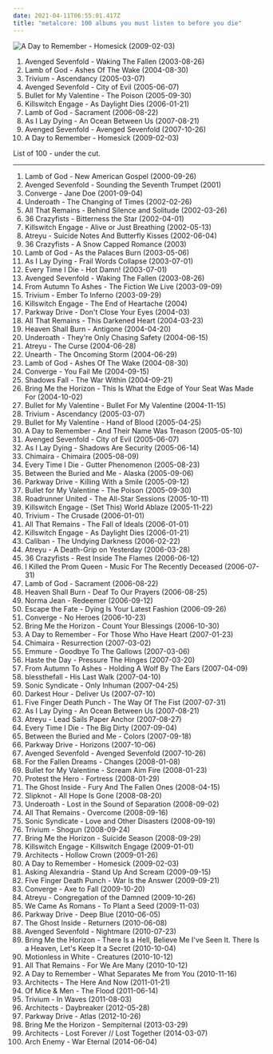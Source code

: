 ```yaml
---
date: 2021-04-11T06:55:01.417Z
title: "metalcore: 100 albums you must listen to before you die"
---
```

![A Day to Remember - Homesick (2009-02-03)](http://coverartarchive.org/release/e315cb82-c4a4-4c26-ade5-4fda93af2d5e/6320143013-500.jpg "A Day to Remember - Homesick (2009-02-03)")
<ol class="albums">
<li data-cover="http://coverartarchive.org/release/8cb53cf6-48b4-4422-b6ed-6e5554317011/20586495597-500.jpg" data-tags="metalcore" role="button">Avenged Sevenfold - Waking The Fallen (2003-08-26)</li>
<li data-cover="https://via.placeholder.com/450" data-tags="metalcore, groove metal, metal, thrash metal" role="button">Lamb of God - Ashes Of The Wake (2004-08-30)</li>
<li data-cover="http://coverartarchive.org/release/20970e86-7622-4b04-998d-9e480ffecc0d/23500899413-500.jpg" data-tags="metalcore" role="button">Trivium - Ascendancy (2005-03-07)</li>
<li data-cover="http://coverartarchive.org/release/4f7c1a59-92b1-4ba7-919f-b61a3b4b8d2a/12051036941-500.jpg" data-tags="metal, hard rock" role="button">Avenged Sevenfold - City of Evil (2005-06-07)</li>
<li data-cover="https://via.placeholder.com/450" data-tags="metalcore" role="button">Bullet for My Valentine - The Poison (2005-09-30)</li>
<li data-cover="https://via.placeholder.com/450" data-tags="metalcore" role="button">Killswitch Engage - As Daylight Dies (2006-01-21)</li>
<li data-cover="https://via.placeholder.com/450" data-tags="metalcore, groove metal, thrash metal" role="button">Lamb of God - Sacrament (2006-08-22)</li>
<li data-cover="https://via.placeholder.com/450" data-tags="metalcore" role="button">As I Lay Dying - An Ocean Between Us (2007-08-21)</li>
<li data-cover="http://coverartarchive.org/release/cbb007ac-5f98-372d-a1cb-dc9da94a733e/20586655387-500.jpg" data-tags="hard rock" role="button">Avenged Sevenfold - Avenged Sevenfold (2007-10-26)</li>
<li data-cover="http://coverartarchive.org/release/e315cb82-c4a4-4c26-ade5-4fda93af2d5e/6320143013-500.jpg" data-tags="post-hardcore, metalcore, pop punk" role="button">A Day to Remember - Homesick (2009-02-03)</li>
</ol>
List of 100 - under the cut.
<!-- more -->

_________________

<ol class="albums">
<li data-cover="https://img.discogs.com/ifK2y03xryQXPAL1mReJTSRWLIc=/fit-in/598x595/filters:strip_icc():format(jpeg):mode_rgb():quality(90)/discogs-images/R-979655-1365335418-2725.jpeg.jpg" data-tags="groove metal" role="button">
Lamb of God - New American Gospel (2000-09-26)
</li>
<li data-cover="http://coverartarchive.org/release/80e6be11-86f5-4d0b-9d55-0f1c62b7afb8/6514440841-500.jpg" data-tags="metalcore" role="button">
Avenged Sevenfold - Sounding the Seventh Trumpet (2001)
</li>
<li data-cover="http://coverartarchive.org/release/c0c80905-b460-4385-b84d-b068eb14bf5a/7979568810-500.jpg" data-tags="metalcore, mathcore, hardcore" role="button">
Converge - Jane Doe (2001-09-04)
</li>
<li data-cover="http://coverartarchive.org/release/0ff29220-5ba3-46dd-89f2-9510d29c916a/4202569667-500.jpg" data-tags="metalcore, post-hardcore, screamo" role="button">
Underoath - The Changing of Times (2002-02-26)
</li>
<li data-cover="https://img.discogs.com/Yy1rDZsNh4_sGKrRhFku6lb-RaU=/fit-in/594x600/filters:strip_icc():format(jpeg):mode_rgb():quality(90)/discogs-images/R-1455372-1225279390.jpeg.jpg" data-tags="metalcore" role="button">
All That Remains - Behind Silence and Solitude (2002-03-26)
</li>
<li data-cover="http://coverartarchive.org/release/3d842346-393e-40aa-b55b-2a11612d21e0/3842694447-500.jpg" data-tags="metalcore" role="button">
36 Crazyfists - Bitterness the Star (2002-04-01)
</li>
<li data-cover="https://via.placeholder.com/450" data-tags="metalcore" role="button">
Killswitch Engage - Alive or Just Breathing (2002-05-13)
</li>
<li data-cover="http://coverartarchive.org/release/b877e532-bf36-437d-84df-a1facb14e308/27477356880-500.jpg" data-tags="metalcore" role="button">
Atreyu - Suicide Notes And Butterfly Kisses (2002-06-04)
</li>
<li data-cover="https://img.discogs.com/pm-60Tvy_j9gK6y5tjizOkt2Jm4=/fit-in/600x610/filters:strip_icc():format(jpeg):mode_rgb():quality(90)/discogs-images/R-1121453-1401953708-5066.jpeg.jpg" data-tags="metalcore" role="button">
36 Crazyfists - A Snow Capped Romance (2003)
</li>
<li data-cover="http://coverartarchive.org/release/e6d3d864-f05a-3b15-81c8-4aad94f9b2c7/8474027276-500.jpg" data-tags="groove metal, metalcore, thrash metal" role="button">
Lamb of God - As the Palaces Burn (2003-05-06)
</li>
<li data-cover="http://coverartarchive.org/release/be477226-1f7e-4bd5-89d6-09232bad1427/944238133-500.jpg" data-tags="metalcore" role="button">
As I Lay Dying - Frail Words Collapse (2003-07-01)
</li>
<li data-cover="http://coverartarchive.org/release/290d2027-935a-4650-b41e-03716559c364/4441324397-500.jpg" data-tags="metalcore, hardcore" role="button">
Every Time I Die - Hot Damn! (2003-07-01)
</li>
<li data-cover="http://coverartarchive.org/release/8cb53cf6-48b4-4422-b6ed-6e5554317011/20586495597-500.jpg" data-tags="metalcore" role="button">
Avenged Sevenfold - Waking The Fallen (2003-08-26)
</li>
<li data-cover="https://img.discogs.com/XWsMUgPk_LaCkwEyVYdB9qqUsT8=/fit-in/600x592/filters:strip_icc():format(jpeg):mode_rgb():quality(90)/discogs-images/R-830536-1435862452-8830.jpeg.jpg" data-tags="metalcore, hardcore" role="button">
From Autumn To Ashes - The Fiction We Live (2003-09-09)
</li>
<li data-cover="http://coverartarchive.org/release/b0426925-71b9-4b1c-add8-67385cd81ae6/8214663260-500.jpg" data-tags="metalcore" role="button">
Trivium - Ember To Inferno (2003-09-29)
</li>
<li data-cover="https://img.discogs.com/y23TSkRh9wu9N2GC3aAicvyMaXo=/fit-in/600x596/filters:strip_icc():format(jpeg):mode_rgb():quality(90)/discogs-images/R-1284648-1283436416.jpeg.jpg" data-tags="metalcore" role="button">
Killswitch Engage - The End of Heartache (2004)
</li>
<li data-cover="http://coverartarchive.org/release/8b35765d-4134-4abb-bfeb-ac6a5a6ce6d0/13036112779-500.jpg" data-tags="metalcore" role="button">
Parkway Drive - Don't Close Your Eyes (2004-03)
</li>
<li data-cover="https://img.discogs.com/d5HHJHnq8ZVyuyn9_RQzUbGbIT0=/fit-in/600x600/filters:strip_icc():format(jpeg):mode_rgb():quality(90)/discogs-images/R-392076-1349680254-9270.jpeg.jpg" data-tags="metalcore" role="button">
All That Remains - This Darkened Heart (2004-03-23)
</li>
<li data-cover="https://img.discogs.com/jkRnuPLjzIHhlJXyOCPhg1Lt73Q=/fit-in/220x220/filters:strip_icc():format(jpeg):mode_rgb():quality(90)/discogs-images/R-547901-1130087107.jpeg.jpg" data-tags="metalcore" role="button">
Heaven Shall Burn - Antigone (2004-04-20)
</li>
<li data-cover="http://coverartarchive.org/release/12655151-895d-44e2-b0ee-c3a5e27a7d23/4202987952-500.jpg" data-tags="post-hardcore, screamo" role="button">
Underoath - They're Only Chasing Safety (2004-06-15)
</li>
<li data-cover="https://img.discogs.com/cWR2FLmDxIP9CqQFQJ6uGQxSU94=/fit-in/600x529/filters:strip_icc():format(jpeg):mode_rgb():quality(90)/discogs-images/R-1321507-1396947908-2763.jpeg.jpg" data-tags="metalcore" role="button">
Atreyu - The Curse (2004-06-28)
</li>
<li data-cover="https://img.discogs.com/nrCa417qO0TUZwDHswG9ABtgD0w=/fit-in/600x519/filters:strip_icc():format(jpeg):mode_rgb():quality(90)/discogs-images/R-877725-1168305294.jpeg.jpg" data-tags="metalcore" role="button">
Unearth - The Oncoming Storm (2004-06-29)
</li>
<li data-cover="https://via.placeholder.com/450" data-tags="metalcore, groove metal, metal, thrash metal" role="button">
Lamb of God - Ashes Of The Wake (2004-08-30)
</li>
<li data-cover="http://coverartarchive.org/release/e3f3dd24-798c-4d2e-8f34-7e97d3ced433/7264557525-500.jpg" data-tags="hardcore, metalcore, mathcore" role="button">
Converge - You Fail Me (2004-09-15)
</li>
<li data-cover="http://coverartarchive.org/release/14303fcb-f044-418e-8736-bb5fa39e7fd2/7461315604-500.jpg" data-tags="metalcore" role="button">
Shadows Fall - The War Within (2004-09-21)
</li>
<li data-cover="http://coverartarchive.org/release/abb6f5d6-83a9-485c-84c9-d9aff9d3fc26/6514191168-500.jpg" data-tags="deathcore" role="button">
Bring Me the Horizon - This Is What the Edge of Your Seat Was Made For (2004-10-02)
</li>
<li data-cover="http://coverartarchive.org/release/def35f73-abc3-4296-b41e-fc51ef0e177b/6677597463-500.jpg" data-tags="metalcore" role="button">
Bullet for My Valentine - Bullet For My Valentine (2004-11-15)
</li>
<li data-cover="http://coverartarchive.org/release/20970e86-7622-4b04-998d-9e480ffecc0d/23500899413-500.jpg" data-tags="metalcore" role="button">
Trivium - Ascendancy (2005-03-07)
</li>
<li data-cover="http://coverartarchive.org/release/38a7b60f-5a57-426e-86a5-fa13b3374571/12966651970-500.jpg" data-tags="metalcore" role="button">
Bullet for My Valentine - Hand of Blood (2005-04-25)
</li>
<li data-cover="https://img.discogs.com/-UoGMnyppBVeGLr2iBvS7PNNRg8=/fit-in/600x600/filters:strip_icc():format(jpeg):mode_rgb():quality(90)/discogs-images/R-15656215-1595349081-4594.jpeg.jpg" data-tags="metalcore, post-hardcore, hardcore" role="button">
A Day to Remember - And Their Name Was Treason (2005-05-10)
</li>
<li data-cover="http://coverartarchive.org/release/4f7c1a59-92b1-4ba7-919f-b61a3b4b8d2a/12051036941-500.jpg" data-tags="metal, hard rock" role="button">
Avenged Sevenfold - City of Evil (2005-06-07)
</li>
<li data-cover="http://coverartarchive.org/release/c558e640-ca93-410b-a925-6d88f844fcf8/944255554-500.jpg" data-tags="metalcore" role="button">
As I Lay Dying - Shadows Are Security (2005-06-14)
</li>
<li data-cover="http://coverartarchive.org/release/0c51e4d5-15f4-37b0-8491-7daec3ec2932/962018489-500.jpg" data-tags="metalcore" role="button">
Chimaira - Chimaira (2005-08-09)
</li>
<li data-cover="http://coverartarchive.org/release/8bc8d446-5b5f-49de-b9c0-31ce46283831/26720885055-500.jpg" data-tags="metalcore, hardcore" role="button">
Every Time I Die - Gutter Phenomenon (2005-08-23)
</li>
<li data-cover="http://coverartarchive.org/release/470507f1-c04b-4401-b6db-33ef1ad2d0f7/27965748643-500.jpg" data-tags="progressive metal" role="button">
Between the Buried and Me - Alaska (2005-09-06)
</li>
<li data-cover="http://coverartarchive.org/release/cce39342-31fe-4e87-903f-6dfc1ab5d646/1065535590-500.jpg" data-tags="metalcore" role="button">
Parkway Drive - Killing With a Smile (2005-09-12)
</li>
<li data-cover="https://via.placeholder.com/450" data-tags="metalcore" role="button">
Bullet for My Valentine - The Poison (2005-09-30)
</li>
<li data-cover="https://img.discogs.com/EwIKaNEBHF3RZGSevNm8aR7dtLA=/fit-in/332x298/filters:strip_icc():format(jpeg):mode_rgb():quality(90)/discogs-images/R-1097142-1191788205.jpeg.jpg" data-tags="metalcore, metal, death metal, thrash metal" role="button">
Roadrunner United - The All-Star Sessions (2005-10-11)
</li>
<li data-cover="http://coverartarchive.org/release/c16704e7-6827-4eb7-a81b-35b1dc868de4/15472469630-500.jpg" data-tags="metalcore" role="button">
Killswitch Engage - (Set This) World Ablaze (2005-11-22)
</li>
<li data-cover="http://coverartarchive.org/release/b9469aaa-869c-46d5-9f98-7e9a216ba387/23500880413-500.jpg" data-tags="thrash metal" role="button">
Trivium - The Crusade (2006-01-01)
</li>
<li data-cover="https://via.placeholder.com/450" data-tags="metalcore" role="button">
All That Remains - The Fall of Ideals (2006-01-01)
</li>
<li data-cover="https://via.placeholder.com/450" data-tags="metalcore" role="button">
Killswitch Engage - As Daylight Dies (2006-01-21)
</li>
<li data-cover="http://coverartarchive.org/release/87b752fc-7f21-4887-8746-019ec0a4eba8/11692006058-500.jpg" data-tags="metalcore" role="button">
Caliban - The Undying Darkness (2006-02-22)
</li>
<li data-cover="http://coverartarchive.org/release/f6e27378-13d1-48a1-b6c7-52264dfd8001/1293739909-500.jpg" data-tags="metalcore" role="button">
Atreyu - A Death-Grip on Yesterday (2006-03-28)
</li>
<li data-cover="http://coverartarchive.org/release/86682a5b-ffe8-3662-9aae-e45c906422a4/5936187593-500.jpg" data-tags="metalcore" role="button">
36 Crazyfists - Rest Inside The Flames (2006-06-12)
</li>
<li data-cover="https://img.discogs.com/No9xytAjXz9R7kubNbLG0MdRZr4=/fit-in/600x690/filters:strip_icc():format(jpeg):mode_rgb():quality(90)/discogs-images/R-1364969-1584757965-7364.jpeg.jpg" data-tags="metalcore" role="button">
I Killed the Prom Queen - Music For The Recently Deceased (2006-07-31)
</li>
<li data-cover="https://via.placeholder.com/450" data-tags="metalcore, groove metal, thrash metal" role="button">
Lamb of God - Sacrament (2006-08-22)
</li>
<li data-cover="https://img.discogs.com/0FXAaNOwwuczwJ789zuZ8kalrAM=/fit-in/600x600/filters:strip_icc():format(jpeg):mode_rgb():quality(90)/discogs-images/R-3297951-1613600745-7894.jpeg.jpg" data-tags="metalcore" role="button">
Heaven Shall Burn - Deaf To Our Prayers (2006-08-25)
</li>
<li data-cover="https://img.discogs.com/tyWc16V9BxwvWEIocD7PeSuJ7C0=/fit-in/600x599/filters:strip_icc():format(jpeg):mode_rgb():quality(90)/discogs-images/R-12102410-1528428097-3156.jpeg.jpg" data-tags="metalcore" role="button">
Norma Jean - Redeemer (2006-09-12)
</li>
<li data-cover="http://coverartarchive.org/release/d21c95c8-40bb-467c-b11f-218886cd0b22/8973658859-500.jpg" data-tags="post-hardcore" role="button">
Escape the Fate - Dying Is Your Latest Fashion (2006-09-26)
</li>
<li data-cover="http://coverartarchive.org/release/04db6701-f59b-36bc-b729-0c125f1dc263/2471715861-500.jpg" data-tags="metalcore, mathcore, hardcore" role="button">
Converge - No Heroes (2006-10-23)
</li>
<li data-cover="https://img.discogs.com/sQw0cTRb0aPCGSgjMrqGPfRWnn8=/fit-in/600x595/filters:strip_icc():format(jpeg):mode_rgb():quality(90)/discogs-images/R-1970717-1515106686-7186.jpeg.jpg" data-tags="deathcore" role="button">
Bring Me the Horizon - Count Your Blessings (2006-10-30)
</li>
<li data-cover="http://coverartarchive.org/release/d50472b3-95ea-4772-9211-caf26426aa59/3248631123-500.jpg" data-tags="post-hardcore" role="button">
A Day to Remember - For Those Who Have Heart (2007-01-23)
</li>
<li data-cover="https://img.discogs.com/LEgKaiDIODvDYOQyPD-8McutvTM=/fit-in/600x523/filters:strip_icc():format(jpeg):mode_rgb():quality(90)/discogs-images/R-941956-1568265434-1791.jpeg.jpg" data-tags="metalcore" role="button">
Chimaira - Resurrection (2007-03-02)
</li>
<li data-cover="http://coverartarchive.org/release/69204334-10ff-4b6d-b986-da242a9dcb0b/15294175612-500.jpg" data-tags="metalcore, deathcore" role="button">
Emmure - Goodbye To The Gallows (2007-03-06)
</li>
<li data-cover="http://coverartarchive.org/release/818aa8f1-d844-48e4-bc21-1c3c9589d488/26249216838-500.jpg" data-tags="metalcore" role="button">
Haste the Day - Pressure The Hinges (2007-03-20)
</li>
<li data-cover="https://img.discogs.com/_uc9FSbRxCm9JJvT1RSz5IgnsfY=/fit-in/600x544/filters:strip_icc():format(jpeg):mode_rgb():quality(90)/discogs-images/R-2760760-1531610590-3471.jpeg.jpg" data-tags="post-hardcore, metalcore, hardcore" role="button">
From Autumn To Ashes - Holding A Wolf By The Ears (2007-04-09)
</li>
<li data-cover="http://coverartarchive.org/release/a8403ef9-d956-48f3-8617-8c6ba5070ccd/18892961265-500.jpg" data-tags="emocore, post-hardcore, metalcore" role="button">
blessthefall - His Last Walk (2007-04-10)
</li>
<li data-cover="https://img.discogs.com/uYeOKQjJxNJW-8cbGTjaqk4CKr0=/fit-in/600x600/filters:strip_icc():format(jpeg):mode_rgb():quality(90)/discogs-images/R-1189055-1199463190.jpeg.jpg" data-tags="melodic death metal" role="button">
Sonic Syndicate - Only Inhuman (2007-04-25)
</li>
<li data-cover="https://img.discogs.com/xANQxsz-LKclSFQ6_WPkLdoTSgU=/fit-in/600x600/filters:strip_icc():format(jpeg):mode_rgb():quality(90)/discogs-images/R-3247954-1322255822.jpeg.jpg" data-tags="metalcore, melodic death metal" role="button">
Darkest Hour - Deliver Us (2007-07-10)
</li>
<li data-cover="http://coverartarchive.org/release/83b6998e-f64d-4b73-8a1f-28ac995b9074/14899155964-500.jpg" data-tags="groove metal, metalcore, metal" role="button">
Five Finger Death Punch - The Way Of The Fist (2007-07-31)
</li>
<li data-cover="https://via.placeholder.com/450" data-tags="metalcore" role="button">
As I Lay Dying - An Ocean Between Us (2007-08-21)
</li>
<li data-cover="https://img.discogs.com/yBb3KKD11zaLmfN2lVOoNzcyR7s=/fit-in/400x400/filters:strip_icc():format(jpeg):mode_rgb():quality(90)/discogs-images/R-1224239-1209548635.jpeg.jpg" data-tags="metalcore, hard rock" role="button">
Atreyu - Lead Sails Paper Anchor (2007-08-27)
</li>
<li data-cover="http://coverartarchive.org/release/4ad7a74e-95cc-44c3-96da-856810245982/18258092157-500.jpg" data-tags="metalcore" role="button">
Every Time I Die - The Big Dirty (2007-09-04)
</li>
<li data-cover="http://coverartarchive.org/release/e1ca8464-3477-4568-b4e3-88aaa08b38d1/15533985949-500.jpg" data-tags="progressive metal" role="button">
Between the Buried and Me - Colors (2007-09-18)
</li>
<li data-cover="http://coverartarchive.org/release/5c784211-a4e9-4109-bfb2-02ad4d937c0c/15102345561-500.jpg" data-tags="metalcore" role="button">
Parkway Drive - Horizons (2007-10-06)
</li>
<li data-cover="http://coverartarchive.org/release/cbb007ac-5f98-372d-a1cb-dc9da94a733e/20586655387-500.jpg" data-tags="hard rock" role="button">
Avenged Sevenfold - Avenged Sevenfold (2007-10-26)
</li>
<li data-cover="http://coverartarchive.org/release/d30fc218-4362-49f0-9a2e-598591fd4849/15102934284-500.jpg" data-tags="metalcore, melodic hardcore" role="button">
For the Fallen Dreams - Changes (2008-01-08)
</li>
<li data-cover="http://coverartarchive.org/release/d5ffda16-7059-3e0c-91a9-ba39399d004b/13472063593-500.jpg" data-tags="metalcore" role="button">
Bullet for My Valentine - Scream Aim Fire (2008-01-23)
</li>
<li data-cover="http://coverartarchive.org/release/1bdae9a8-1c33-310b-9f7a-a03bf9b24f66/12050743618-500.jpg" data-tags="progressive metal, progressive metalcore, mathcore, metalcore" role="button">
Protest the Hero - Fortress (2008-01-29)
</li>
<li data-cover="http://coverartarchive.org/release/cd201427-d0bd-4ffe-8a5e-0b17f998cb70/4848945374-500.jpg" data-tags="metalcore" role="button">
The Ghost Inside - Fury And The Fallen Ones (2008-04-15)
</li>
<li data-cover="https://img.discogs.com/jrYQBa3eA44Q-sfCjA2N1t8pj8w=/fit-in/600x576/filters:strip_icc():format(jpeg):mode_rgb():quality(90)/discogs-images/R-8022592-1534735522-4348.jpeg.jpg" data-tags="metal, alternative metal, nu metal" role="button">
Slipknot - All Hope Is Gone (2008-08-20)
</li>
<li data-cover="http://coverartarchive.org/release/257fc109-3150-431b-8670-39bec0b62e08/28727135104-500.jpg" data-tags="post-hardcore, metalcore" role="button">
Underoath - Lost in the Sound of Separation (2008-09-02)
</li>
<li data-cover="http://coverartarchive.org/release/d74eaf35-305c-4218-87a2-bf1f67ed9d5f/929423406-500.jpg" data-tags="metalcore" role="button">
All That Remains - Overcome (2008-09-16)
</li>
<li data-cover="https://img.discogs.com/Z-v_I4KsD2dNpNEZFsaDnIF4xiM=/fit-in/600x534/filters:strip_icc():format(jpeg):mode_rgb():quality(90)/discogs-images/R-1756214-1570692530-7401.jpeg.jpg" data-tags="metalcore, melodic death metal" role="button">
Sonic Syndicate - Love and Other Disasters (2008-09-19)
</li>
<li data-cover="https://img.discogs.com/9HJhVN4c-0zXzBRIKwLXh7qqnTY=/fit-in/400x400/filters:strip_icc():format(jpeg):mode_rgb():quality(90)/discogs-images/R-2276154-1273908444.jpeg.jpg" data-tags="thrash metal, metalcore" role="button">
Trivium - Shogun (2008-09-24)
</li>
<li data-cover="http://coverartarchive.org/release/328619a0-b3fd-4fd3-8404-1c23228df4ad/26118015764-500.jpg" data-tags="deathcore, metalcore" role="button">
Bring Me the Horizon - Suicide Season (2008-09-29)
</li>
<li data-cover="http://coverartarchive.org/release/baf11f84-1b4f-41ab-a67c-cbfe17f882d9/1481675719-500.jpg" data-tags="metalcore" role="button">
Killswitch Engage - Killswitch Engage (2009-01-01)
</li>
<li data-cover="http://coverartarchive.org/release/41b4c3be-b228-4abc-a79c-5f2fd31169b4/20002393726-500.jpg" data-tags="metalcore, mathcore" role="button">
Architects - Hollow Crown (2009-01-26)
</li>
<li data-cover="http://coverartarchive.org/release/e315cb82-c4a4-4c26-ade5-4fda93af2d5e/6320143013-500.jpg" data-tags="post-hardcore, metalcore, pop punk" role="button">
A Day to Remember - Homesick (2009-02-03)
</li>
<li data-cover="http://coverartarchive.org/release/5da0eb07-a22b-4eac-8624-bf7c04d0a0e8/7601074964-500.jpg" data-tags="metalcore, post-hardcore" role="button">
Asking Alexandria - Stand Up And Scream (2009-09-15)
</li>
<li data-cover="http://coverartarchive.org/release/613f418b-dea5-4cb5-b5dd-12df16c7d825/7275083560-500.jpg" data-tags="groove metal, alternative metal" role="button">
Five Finger Death Punch - War Is the Answer (2009-09-21)
</li>
<li data-cover="http://coverartarchive.org/release/84f8ae0e-8d40-409a-adc4-45147c427a3d/26277466151-500.jpg" data-tags="metalcore, mathcore" role="button">
Converge - Axe to Fall (2009-10-20)
</li>
<li data-cover="http://coverartarchive.org/release/810fcd2b-03d9-4d5f-95a2-76923a17e29e/6822132066-500.jpg" data-tags="metalcore" role="button">
Atreyu - Congregation of the Damned (2009-10-26)
</li>
<li data-cover="http://coverartarchive.org/release/3bb07dbb-644e-4cb1-a533-7b68086db950/15585578070-500.jpg" data-tags="post-hardcore" role="button">
We Came As Romans - To Plant a Seed (2009-11-03)
</li>
<li data-cover="http://coverartarchive.org/release/4edf1492-cd7e-4aee-83d1-54e583d17958/1065442756-500.jpg" data-tags="metalcore" role="button">
Parkway Drive - Deep Blue (2010-06-05)
</li>
<li data-cover="http://coverartarchive.org/release/c306736b-3be0-4c28-b14a-95a8929b9f17/15103144601-500.jpg" data-tags="metalcore, hardcore" role="button">
The Ghost Inside - Returners (2010-06-08)
</li>
<li data-cover="http://coverartarchive.org/release/37e4a79b-723f-4501-94aa-775c609b7fdf/20586680208-500.jpg" data-tags="hard rock, heavy metal" role="button">
Avenged Sevenfold - Nightmare (2010-07-23)
</li>
<li data-cover="http://coverartarchive.org/release/50b69889-a425-4e70-941b-7a8aea7f3b1f/7674176983-500.jpg" data-tags="metalcore" role="button">
Bring Me the Horizon - There Is a Hell, Believe Me I've Seen It. There Is a Heaven, Let's Keep It a Secret (2010-10-04)
</li>
<li data-cover="https://img.discogs.com/UrUuY5q3ysEltBRiGcgIzCBV408=/fit-in/300x300/filters:strip_icc():format(jpeg):mode_rgb():quality(90)/discogs-images/R-3744461-1342620352-1682.jpeg.jpg" data-tags="metalcore, post-hardcore" role="button">
Motionless in White - Creatures (2010-10-12)
</li>
<li data-cover="http://coverartarchive.org/release/00e40879-8672-45f6-9172-72b891a955d4/6514067219-500.jpg" data-tags="metalcore" role="button">
All That Remains - For We Are Many (2010-10-12)
</li>
<li data-cover="http://coverartarchive.org/release/7a4634ab-9466-4348-a17f-8337d555fc45/1185181441-500.jpg" data-tags="post-hardcore, pop punk" role="button">
A Day to Remember - What Separates Me from You (2010-11-16)
</li>
<li data-cover="http://coverartarchive.org/release/27f2d3c5-50b6-4a97-a2d1-2da283881fe3/20002674834-500.jpg" data-tags="metalcore" role="button">
Architects - The Here And Now (2011-01-21)
</li>
<li data-cover="http://coverartarchive.org/release/244a59a9-9b52-48cf-923c-91fa4f37a875/6472045000-500.jpg" data-tags="post-hardcore" role="button">
Of Mice & Men - The Flood (2011-06-14)
</li>
<li data-cover="https://img.discogs.com/UlpAh6dP3P-5YwdqN6CKcF-Wg6s=/fit-in/500x500/filters:strip_icc():format(jpeg):mode_rgb():quality(90)/discogs-images/R-3044181-1313108274.jpeg.jpg" data-tags="metalcore" role="button">
Trivium - In Waves (2011-08-03)
</li>
<li data-cover="http://coverartarchive.org/release/988be515-048f-49a6-b963-449f686e321d/2550406279-500.jpg" data-tags="metalcore" role="button">
Architects - Daybreaker (2012-05-28)
</li>
<li data-cover="http://coverartarchive.org/release/83e6ecc2-662d-45fd-bdea-585d94303cce/2421759627-500.jpg" data-tags="metalcore" role="button">
Parkway Drive - Atlas (2012-10-26)
</li>
<li data-cover="http://coverartarchive.org/release/86f705ee-242f-4e89-896c-f95bb3044189/11987843449-500.jpg" data-tags="post-hardcore, metalcore" role="button">
Bring Me the Horizon - Sempiternal (2013-03-29)
</li>
<li data-cover="http://coverartarchive.org/release/db412f0a-c58b-47f5-ac5f-d163e9ffa715/6303246041-500.jpg" data-tags="metalcore" role="button">
Architects - Lost Forever // Lost Together (2014-03-07)
</li>
<li data-cover="http://coverartarchive.org/release/fcf13fb9-6887-42e1-9b80-fd2e8446dff2/15541280931-500.jpg" data-tags="melodic death metal" role="button">
Arch Enemy - War Eternal (2014-06-04)
</li>
</ol>